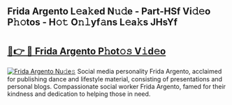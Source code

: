 ## Frida Argento L𝚎a𝚔ed N𝚞𝚍e - Part-HSf Vi𝚍𝚎o P𝚑𝚘tos - H𝚘𝚝 O𝚗𝚕yf𝚊ns L𝚎a𝚔s JHsYf

# <h2><a href="http://kf7997e.oniu.top/?m=Frida+Argento">🔗👉 🔴 Frida Argento P𝚑ot𝚘𝚜 V𝚒d𝚎o</a></h2>

[![Frida Argento Nu𝚍e𝚜](https://i.imgur.com/0qMVB7G.gif)](http://kf7997e.oniu.top/?m=Frida+Argento)
Social media personality Frida Argento, acclaimed for publishing dance and lifestyle material, consisting of presentations and personal blogs. Compassionate social worker Frida Argento, famed for their kindness and dedication to helping those in need.  
